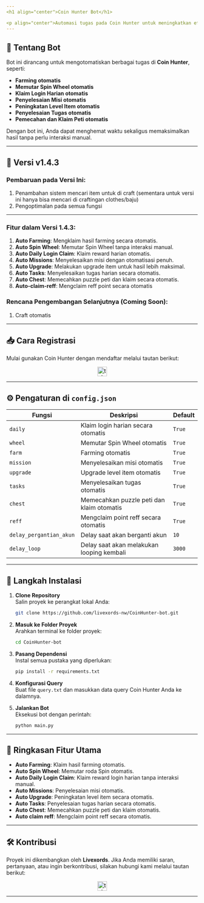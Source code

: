 ```yaml
---
<h1 align="center">Coin Hunter Bot</h1>

<p align="center">Automasi tugas pada Coin Hunter untuk meningkatkan efisiensi dan hasil Anda!</p>
---
```


## 🚀 **Tentang Bot**

Bot ini dirancang untuk mengotomatiskan berbagai tugas di **Coin Hunter**, seperti:

- **Farming otomatis**
- **Memutar Spin Wheel otomatis**
- **Klaim Login Harian otomatis**
- **Penyelesaian Misi otomatis**
- **Peningkatan Level Item otomatis**
- **Penyelesaian Tugas otomatis**
- **Pemecahan dan Klaim Peti otomatis**

Dengan bot ini, Anda dapat menghemat waktu sekaligus memaksimalkan hasil tanpa perlu interaksi manual.

---

## 🌟 **Versi v1.4.3**

### **Pembaruan pada Versi Ini**:

1. Penambahan sistem mencari item untuk di craft (sementara untuk versi ini hanya bisa mencari di craftingan clothes/baju)
2. Pengoptimalan pada semua fungsi

---

### **Fitur dalam Versi 1.4.3**:

1. **Auto Farming**: Mengklaim hasil farming secara otomatis.
2. **Auto Spin Wheel**: Memutar Spin Wheel tanpa interaksi manual.
3. **Auto Daily Login Claim**: Klaim reward harian otomatis.
4. **Auto Missions**: Menyelesaikan misi dengan otomatisasi penuh.
5. **Auto Upgrade**: Melakukan upgrade item untuk hasil lebih maksimal.
6. **Auto Tasks**: Menyelesaikan tugas harian secara otomatis.
7. **Auto Chest**: Memecahkan puzzle peti dan klaim secara otomatis.
8. **Auto-claim-reff**: Mengclaim reff point secara otomatis

### **Rencana Pengembangan Selanjutnya (Coming Soon)**:

1. Craft otomatis

---

## 📥 **Cara Registrasi**

Mulai gunakan Coin Hunter dengan mendaftar melalui tautan berikut:

<div align="center">
  <a href="https://t.me/CoinHuntersGameBot/app?startapp=hunter_62f2b4787229bd5b09a541d53180f956" target="_blank">
    <img src="https://img.shields.io/static/v1?message=CoinHunter&logo=telegram&label=&color=2CA5E0&logoColor=white&labelColor=&style=for-the-badge" height="25" alt="telegram logo" />
  </a>
</div>

---

## ⚙️ **Pengaturan di `config.json`**

| **Fungsi**              | **Deskripsi**                             | **Default** |
| ----------------------- | ----------------------------------------- | ----------- |
| `daily`                 | Klaim login harian secara otomatis        | `True`      |
| `wheel`                 | Memutar Spin Wheel otomatis               | `True`      |
| `farm`                  | Farming otomatis                          | `True`      |
| `mission`               | Menyelesaikan misi otomatis               | `True`      |
| `upgrade`               | Upgrade level item otomatis               | `True`      |
| `tasks`                 | Menyelesaikan tugas otomatis              | `True`      |
| `chest`                 | Memecahkan puzzle peti dan klaim otomatis | `True`      |
| `reff`                  | Mengclaim point reff secara otomatis      | `True`      |
| `delay_pergantian_akun` | Delay saat akan berganti akun             | `10`        |
| `delay_loop`            | Delay saat akan melakukan looping kembali | `3000`      |

---

## 📖 **Langkah Instalasi**

1. **Clone Repository**  
   Salin proyek ke perangkat lokal Anda:

   ```bash
   git clone https://github.com/livexords-nw/CoinHunter-bot.git
   ```

2. **Masuk ke Folder Proyek**  
   Arahkan terminal ke folder proyek:

   ```bash
   cd CoinHunter-bot
   ```

3. **Pasang Dependensi**  
   Instal semua pustaka yang diperlukan:

   ```bash
   pip install -r requirements.txt
   ```

4. **Konfigurasi Query**  
   Buat file `query.txt` dan masukkan data query Coin Hunter Anda ke dalamnya.

5. **Jalankan Bot**  
   Eksekusi bot dengan perintah:

   ```bash
   python main.py
   ```

---

## 🚀 **Ringkasan Fitur Utama**

- **Auto Farming**: Klaim hasil farming otomatis.
- **Auto Spin Wheel**: Memutar roda Spin otomatis.
- **Auto Daily Login Claim**: Klaim reward login harian tanpa interaksi manual.
- **Auto Missions**: Penyelesaian misi otomatis.
- **Auto Upgrade**: Peningkatan level item secara otomatis.
- **Auto Tasks**: Penyelesaian tugas harian secara otomatis.
- **Auto Chest**: Memecahkan puzzle peti dan klaim otomatis.
- **Auto claim reff**: Mengclaim point reff secara otomatis.

---

## 🛠️ **Kontribusi**

Proyek ini dikembangkan oleh **Livexords**. Jika Anda memiliki saran, pertanyaan, atau ingin berkontribusi, silakan hubungi kami melalui tautan berikut:

<div align="center">
  <a href="https://t.me/livexordsscript" target="_blank">
    <img src="https://img.shields.io/static/v1?message=Livexords&logo=telegram&label=&color=2CA5E0&logoColor=white&labelColor=&style=for-the-badge" height="25" alt="telegram logo" />
  </a>
</div>

---
